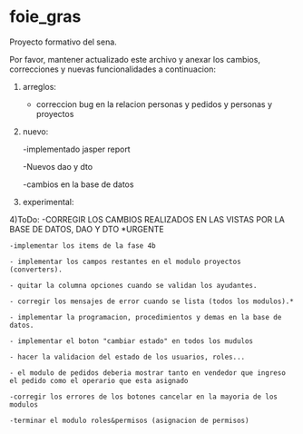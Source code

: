 # foie_gras
Proyecto formativo del sena.
	
Por favor, mantener actualizado este archivo y anexar los cambios, correcciones y nuevas funcionalidades a continuacion:
	
 1. arreglos:
	
	- correccion bug en la relacion personas y pedidos y personas y proyectos
	
2) nuevo:
	
	-implementado jasper report
	
	-Nuevos dao y dto
	
	-cambios en la base de datos
	
3) experimental:
	

	
4)ToDo:
	-CORREGIR LOS CAMBIOS REALIZADOS EN LAS VISTAS POR LA BASE DE DATOS, DAO Y DTO *URGENTE

	-implementar los items de la fase 4b
	
	- implementar los campos restantes en el modulo proyectos (converters).
	
	- quitar la columna opciones cuando se validan los ayudantes.
		
	- corregir los mensajes de error cuando se lista (todos los modulos).*
	
	- implementar la programacion, procedimientos y demas en la base de datos.
		
	- implementar el boton "cambiar estado" en todos los mudulos
	
	- hacer la validacion del estado de los usuarios, roles...

	- el modulo de pedidos deberia mostrar tanto en vendedor que ingreso el pedido como el operario que esta asignado
	
	-corregir los errores de los botones cancelar en la mayoria de los modulos
	
	-terminar el modulo roles&permisos (asignacion de permisos)
	
